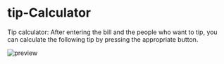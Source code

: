 # tip-Calculator

Tip calculator: After entering the bill and the people who want to tip, you can calculate the following tip by pressing the appropriate button.

![preview](https://user-images.githubusercontent.com/96377534/148268360-7de0045c-6eee-444c-a7cf-5d5dc462affc.jpg)
